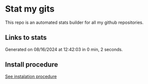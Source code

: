 # Stat my gits

This repo is an automated stats builder for all my github repositories.

## Links to stats


Generated on 08/16/2024 at 12:42:03 in 0 min, 2 seconds.

## Install procedure

[See instalation procedure](./src/install.md)
